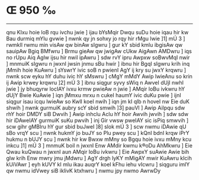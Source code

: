 # Œ 950 ‰
---
qnu KIxu hoie loB rqu ivchu jwie ] ijau bYsMqir Dwqu suDu hoie iqau hir
kw Bau durmiq mYlu gvwie ] nwnk qy jn sohxy jo rqy hir rMgu lwie ]1]
mÚ 3 ] rwmklI rwmu min visAw qw binAw sIgwru ] gur kY sbid kmlu
ibgisAw qw sauipAw Bgiq BMfwru ] Brmu gieAw qw jwigAw cUkw
AigAwn AMDwru ] iqs no rUpu Aiq Aglw ijsu hir nwil ipAwru ] sdw rvY
ipru Awpxw soBwvMqI nwir ] mnmuiK sIgwru n jwxnI jwsin jnmu sBu hwir
] ibnu hir BgqI sIgwru krih inq jMmih hoie KuAwru ] sYswrY ivic soB n
pwienI AgY ij kry su jwxY krqwru ] nwnk scw eyku hY duhu ivic hY sMswru ]
cMgY mMdY Awip lwieAnu so krin ij Awip krwey krqwru ]2] mÚ 3 ] ibnu
siqgur syvy sWiq n AwveI dUjI nwhI jwie ] jy bhuqyrw locIAY ivxu krmw
pwieAw n jwie ] AMqir loBu ivkwru hY dUjY Bwie KuAwie ] iqn jMmxu mrxu
n cukeI haumY ivic duKu pwie ] ijnI siqgur isau icqu lwieAw so KwlI
koeI nwih ] iqn jm kI qlb n hoveI nw Eie duK shwih ] nwnk gurmuiK
aubry scY sbid smwih ]3] pauVI ] Awip Ailpqu sdw rhY hoir DMDY siB
Dwvih ] Awip inhclu Aclu hY hoir Awvih jwvih ] sdw sdw hir
iDAweIAY gurmuiK suKu pwvih ] inj Gir vwsw pweIAY sic isPiq smwvih
] scw gihr gMBIru hY gur sbid buJweI ]8] slok mÚ 3 ] scw nwmu
iDAwie qU sBo vrqY scu ] nwnk hukmY jo buJY so Plu pwey scu ] kQnI
bdnI krqw iPrY hukmu n bUJY scu ] nwnk hir kw Bwxw mMny so Bgqu hoie
ivxu mMny kcu inkcu ]1] mÚ 3 ] mnmuK boil n jwxnI Enw AMdir kwmu
k®oDu AhMkwru ] Eie Qwau kuQwau n jwxnI aun AMqir loBu ivkwru ] Eie
AwpxY suAwie Awie bih glw krih Enw mwry jmu jMdwru ] AgY drgh lyKY
mMigAY mwir KuAwru kIcih kUiVAwr ] eyh kUVY kI mlu ikau auqrY koeI kFhu
iehu vIcwru ] siqguru imlY qw nwmu idVwey siB iklivK ktxhwru ] nwmu
jpy nwmo AwrwDy
####
